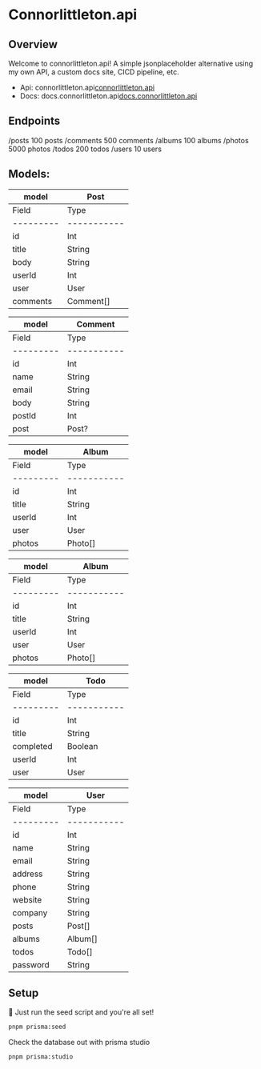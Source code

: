 # Connorlittleton.api

## Overview
Welcome to connorlittleton.api! A simple jsonplaceholder alternative using my own API, a custom docs site, CICD pipeline, etc.

- Api: connorlittleton.api[connorlittleton.api](https://docs.connorlittleton.api/)
- Docs: docs.connorlittleton.api[docs.connorlittleton.api](https://connorlittleton.api/)

## Endpoints
/posts	100 posts
/comments	500 comments
/albums	100 albums
/photos	5000 photos
/todos	200 todos
/users	10 users

## Models:

| model   | Post      |
|---------|-----------|
| Field   | Type      |
|---------|-----------|
| id      | Int       |
| title   | String    |
| body    | String    |
| userId  | Int       |
| user    | User      |
| comments| Comment[] |

| model   | Comment   |
|---------|-----------|
| Field   | Type      |
|---------|-----------|
| id      | Int       |
| name    | String    |
| email   | String    |
| body    | String    |
| postId  | Int       |
| post    | Post?     |

| model   | Album     |
|---------|-----------|
| Field   | Type      |
|---------|-----------|
| id      | Int       |
| title   | String    |
| userId  | Int       |
| user    | User      |
| photos  | Photo[]   |


| model   | Album     |
|---------|-----------|
| Field   | Type      |
|---------|-----------|
| id      | Int       |
| title   | String    |
| userId  | Int       |
| user    | User      |
| photos  | Photo[]   |

| model   | Todo      |
|---------|-----------|
| Field   | Type      |
|---------|-----------|
| id      | Int       |
| title   | String    |
| completed | Boolean |
| userId  | Int       |
| user    | User      |

| model   | User      |
|---------|-----------|
| Field   | Type      |
|---------|-----------|
| id      | Int       |
| name    | String    |
| email   | String    |
| address | String    |
| phone   | String    |
| website | String    |
| company | String    |
| posts   | Post[]    |
| albums  | Album[]   |
| todos   | Todo[]    |
| password | String   |



## Setup

🌱 Just run the seed script and you're all set!
```sh
pnpm prisma:seed
```

Check the database out with prisma studio
```sh
pnpm prisma:studio
```
